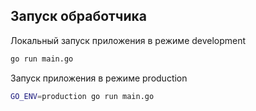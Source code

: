 ## Запуск обработчика

Локальный запуск приложения в режиме development

```bash
go run main.go
```

Запуск приложения в режиме production

```bash
GO_ENV=production go run main.go
```
